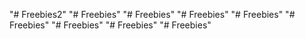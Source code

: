 "# Freebies2" 
"# Freebies" 
"# Freebies" 
"# Freebies" 
"# Freebies" 
"# Freebies" 
"# Freebies" 
"# Freebies" 
"# Freebies" 
